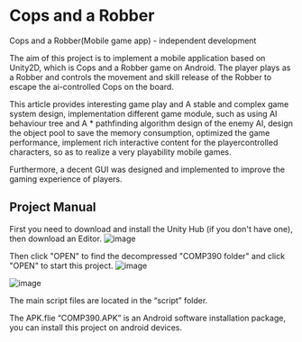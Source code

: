# Cops and a Robber
 Cops and a Robber(Mobile game app) - independent development

 
The aim of this project is to implement a mobile application based on Unity2D, which is
Cops and a Robber game on Android. The player plays as a Robber and controls the
movement and skill release of the Robber to escape the ai-controlled Cops on the board.

This article provides interesting game play and A stable and complex game system design,
implementation different game module, such as using AI behaviour tree and A * pathfinding
algorithm design of the enemy AI, design the object pool to save the memory consumption,
optimized the game performance, implement rich interactive content for the playercontrolled characters, so as to realize a very playability mobile games.

Furthermore, a decent GUI was designed and implemented to improve the gaming
experience of players. 


## Project Manual
First you need to download and install the Unity Hub (if you don't have one), then download an Editor.
![image](https://github.com/FrozenFireW/Comp390-Cops-and-a-Robber/assets/94864122/3d855cd9-e4d7-48bd-ab80-2378c0100bc9)


Then click "OPEN" to find the decompressed "COMP390 folder" and click "OPEN" to start this project.
![image](https://github.com/FrozenFireW/Comp390-Cops-and-a-Robber/assets/94864122/882ed43f-e905-4d03-b16d-f6f7f71e3ca3)


![image](https://github.com/FrozenFireW/Comp390-Cops-and-a-Robber/assets/94864122/920c3f7e-51eb-4967-826b-5fa135c36cf5)

The main script files are located in the “script” folder.

The APK.flie “COMP390.APK” is an Android software installation package, you can install this project on android devices.

